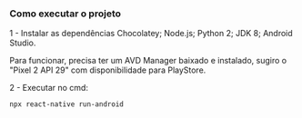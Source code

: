### Como executar o projeto

1 - Instalar as dependências
    Chocolatey;
    Node.js;
    Python 2;
    JDK 8;
    Android Studio.

Para funcionar, precisa ter um AVD Manager baixado e instalado, sugiro o "Pixel 2 API 29" com disponibilidade para PlayStore.

2 - Executar no cmd: 

`npx react-native run-android`
